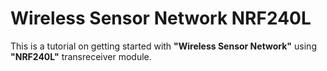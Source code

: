 # Wireless Sensor Network NRF240L
This is a tutorial on getting started with **"Wireless Sensor Network"** using **"NRF240L"** transreceiver module.
